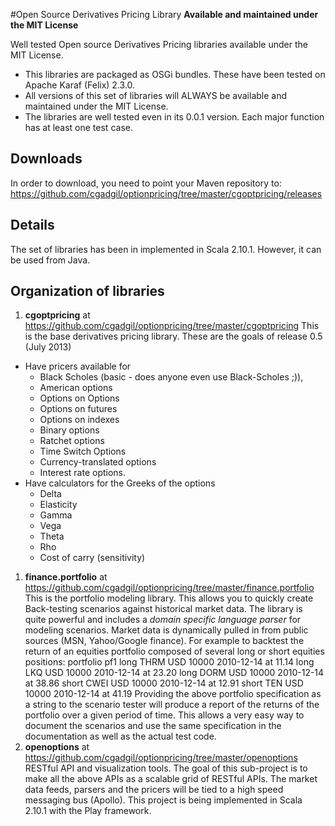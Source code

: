#Open Source Derivatives Pricing Library 
**Available and maintained under the MIT License**

Well tested Open source Derivatives Pricing libraries available under the MIT License.
* This libraries are packaged as OSGi bundles. These have been tested on Apache Karaf (Felix) 2.3.0.
* All versions of this set of libraries will ALWAYS be available and maintained under the MIT License.
* The libraries are well tested even in its 0.0.1 version. Each major function has at least one test case.

## Downloads
In order to download, you need to point your Maven repository to:
https://github.com/cgadgil/optionpricing/tree/master/cgoptpricing/releases

## Details
The set of libraries has been in implemented in Scala 2.10.1. However, it can be used from Java.

## Organization of libraries


1. **cgoptpricing** at https://github.com/cgadgil/optionpricing/tree/master/cgoptpricing
This is the base derivatives pricing library. These are the goals of release 0.5 (July 2013)
  + Have pricers available for 
    - Black Scholes (basic - does anyone even use Black-Scholes ;)), 
    - American options
    - Options on Options
    - Options on futures
    - Options on indexes
    - Binary options
    - Ratchet options
    - Time Switch Options
    - Currency-translated options
    - Interest rate options.
  + Have calculators for the Greeks of the options
    - Delta
    - Elasticity
    - Gamma
    - Vega
    - Theta
    - Rho
    - Cost of carry (sensitivity)
1. **finance.portfolio** at https://github.com/cgadgil/optionpricing/tree/master/finance.portfolio
This is the portfolio modeling library. This allows you to quickly create Back-testing scenarios against historical market data.
The library is quite powerful and includes a *domain specific language parser* for modeling scenarios. Market data is dynamically pulled in from public sources (MSN, Yahoo/Google finance).
For example to backtest the return of an equities portfolio composed of several long or short equities positions:
      portfolio pf1
      long THRM USD 10000 2010-12-14 at 11.14
      long LKQ USD 10000  2010-12-14 at 23.20
      long DORM USD 10000 2010-12-14 at 38.86
      short CWEI USD 10000 2010-12-14 at 12.91
      short TEN USD 10000 2010-12-14 at 41.19
Providing the above portfolio specification as a string to the scenario tester will produce a report of the returns of the portfolio over a given period of time.
This allows a very easy way to document the scenarios and use the same specification in the documentation as well as the actual test code.
1. **openoptions** at https://github.com/cgadgil/optionpricing/tree/master/openoptions
RESTful API and visualization tools. The goal of this sub-project is to make all the above APIs as a scalable grid of RESTful APIs. The market data feeds, parsers and the pricers will be tied to a high speed messaging bus (Apollo).
This project is being implemented in Scala 2.10.1 with the Play framework.


